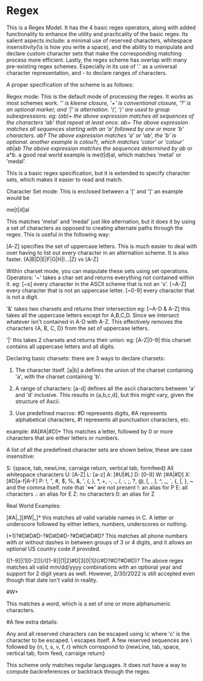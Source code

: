 # Regex

This is a Regex Model. It has the 4 basic regex operators, along with added functionality to enhance the utility and practicality of the basic regex. Its salient aspects include: a minimal use of reserved characters, whitespace insensitivity(\s is how you write a space), and the ability to manipulate and declare custom character sets that make the corresponding matching process more efficient. Lastly, the regex scheme has overlap with many pre-existing regex schemes. Especially in its use of '.' as a universal character representation, and - to declare ranges of characters.

A proper specification of the scheme is as follows: 

Regex mode: This is the default mode of processing the regex. It works as most schemes work. '*' is kleene closure, '+' is conventional closure, '?' is an optional marker, and '|' is alternation. '(', ')' are used to group subexpressions.
eg:
(ab)+
the above expression matches all sequences of the characters 'ab' that repeat at least once.
ab+
The above expression matches all sequences starting with an 'a' followed by one or more 'b' characters.
ab?
The above expression matches 'a' or 'ab', the 'b' is optional.
another example is colou?r, which matches 'color' or 'colour'
ab*|a*b 
The above expression matches the sequences determined by ab* or a*b.
a good real world example is me(t|d)al, which matches 'metal' or 'medal'.

This is a basic regex specification, but it is extended to specify character sets, which makes it easier to read and match.

Character Set mode: This is enclosed between a '\[' and '\]'
an example would be 

me\[t|d\]al

This matches 'metal' and 'medal' just like alternation, but it does it by using a set of characters as opposed to creating alternate paths through the regex. This is useful in the following way:

[A-Z] specifies the set of uppercase letters. This is much easier to deal with over having to list out every character in an alternation scheme. It is also faster.
(A|B|D|E|F|G|H|I...|Z) vs \[A-Z\]

Within charset mode, you can maipulate these sets using set operations.
Operators:
'~' takes a char set and returns everything not contained within it. 
eg:
\[~s\] every character in the ASCII scheme that is not an 's'.
\[~A-Z\] every character that is not an uppercase letter.
\[~0-9\] every character that is not a digit.

'&' takes two charsets and returns their intersection
eg:
\[~A-D & A-Z\] this takes all the uppercase letters except for A,B,C,D. Since we intersect whatever isn't contained in A-D with A-Z. This effectively removes the characters {A, B, C, D} from the set of uppercase letters.

'|' this takes 2 charsets and returns their union:
eg:
\[A-Z|0-9\] this charset contains all uppercase letters and all digits.

Declaring basic charsets:
there are 3 ways to declare charsets:

1) The character itself.
\[a|b\] a defines the union of the charset containing 'a', with the charset containing 'b'.

2) A range of characters:
\[a-d\] defines all the ascii characters between 'a' and 'd' inclusive. This results in {a,b,c,d}, but this might vary, given the structure of Ascii.

3) Use predefined macros:
\#D represents digits, #A represents alphabetical characters, #! represents all punctuation characters, etc.

example:
\#A\[\#A|\#D\]* This matches a letter, followed by 0 or more characters that are either letters or numbers.

A list of all the predefined character sets are shown below, these are case insensitive:

S: {space, tab, newLine, carraige return, vertical tab, formfeed} All whitespace characters
U: \[A-Z\]
L: \[a-z\]
A: \[#U|#L\]
D: \[0-9\]
W: \[#A|#D\]
X: \[#D|a-f|A-F\]
P:  !, ", #, $, %, &, ', (, ), *, +, -, ., /, :, ;, ?, @, \[, \, \], ^, \_, `, {, |, }, ~  and the comma itself.  note that '<=>' are not present
!: an alias for P
E: all characters
.: an alias for E
Z: no characters
0: an alias for Z

Real World Examples:

\[\#A|\_\]\[\#W|\_\]* this matches all valid variable names in C. A letter or underscore followed by either letters, numbers, underscores or nothing.

(+1)?\#D\#D\#D-?\#D\#D\#D-?\#D\#D\#D\#D? This matches all phone numbers with or without dashes in between groups of 3 or 4 digits, and it allows an optional US country code if provided.

(\[1-9\]|(1\[0-2\]))/(\[1-9\]|\[1|2\]#D|3\[0|1\])(/\#D?\#D?\#D\#D)?
The above regex matches all valid mm/dd/yyyy combinations with an optional year and support for 2 digit years as well. However, 2/30/2022 is still accepted even though that date isn't valid in reality.

\#W+ 

This matches a word, which is a set of one or more alphanumeric characters.

#A few extra details: 

Any and all reserved characters can be escaped using \c where 'c' is the character to be escaped. \\ escapes itself. A few reserved sequences are \ followed by {n, t, s, v, f, r} which correspond to {newLine, tab, space, vertical tab, form feed, carraige return}

This scheme only matches regular languages. It does not have a way to compute backreferences or backtrack through the regex.
